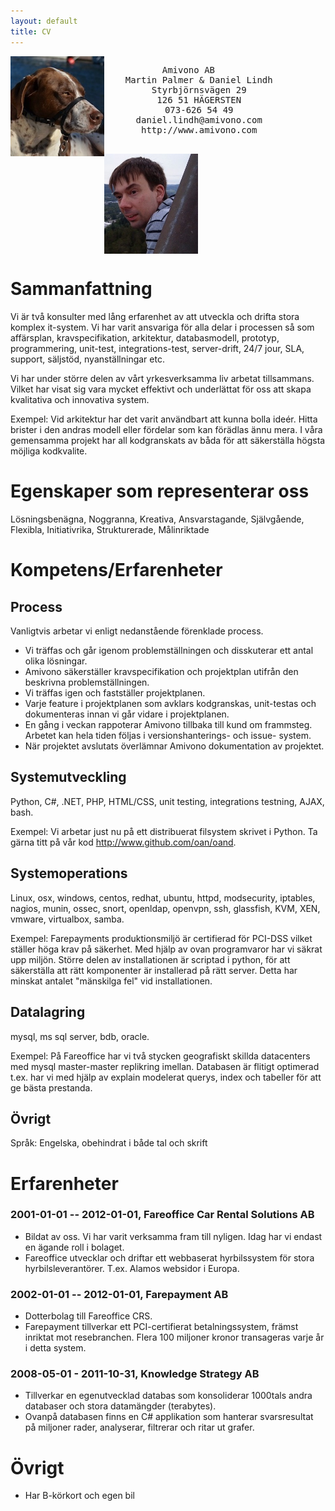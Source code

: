 ```yaml
---
layout: default
title: CV
---
```


<div>
    <img style="float:left" width="150" src="/images/martin-palmer.jpg">
    <pre style="float:left;text-align:center;">Amivono AB
    Martin Palmer &amp; Daniel Lindh
    Styrbjörnsvägen 29
    126 51 HÄGERSTEN
    073-626 54 49
    daniel.lindh@amivono.com
    http://www.amivono.com
    </pre>
    <img style="float:left;padding:0px" width="150" src="/images/daniel-lindh.jpg">
</div>
<div style="clear:both"></div>

# Sammanfattning

Vi är två konsulter med lång erfarenhet av att utveckla och drifta stora komplex it-system. Vi har varit ansvariga för alla delar i processen så som affärsplan, kravspecifikation, arkitektur, databasmodell, prototyp, programmering, unit-test, integrations-test, server-drift, 24/7 jour, SLA, support, säljstöd, nyanställningar etc.

Vi har under större delen av vårt yrkesverksamma liv arbetat tillsammans. Vilket har visat sig vara mycket effektivt och underlättat för oss att skapa kvalitativa och innovativa system.

Exempel: Vid arkitektur har det varit användbart att kunna bolla ideér. Hitta brister i den andras modell eller fördelar som kan förädlas ännu mera. I våra gemensamma projekt har all kodgranskats av båda för att säkerställa högsta möjliga kodkvalite.

# Egenskaper som representerar oss

Lösningsbenägna, Noggranna, Kreativa, Ansvarstagande, Självgående, Flexibla, Initiativrika, Strukturerade, Målinriktade

# Kompetens/Erfarenheter

## Process

Vanligtvis arbetar vi enligt nedanstående förenklade process.

* Vi träffas och går igenom problemställningen och disskuterar ett antal olika lösningar.
* Amivono säkerställer kravspecifikation och projektplan utifrån den beskrivna problemställningen.
* Vi träffas igen och fastställer projektplanen.
* Varje feature i projektplanen som avklars kodgranskas, unit-testas och dokumenteras innan vi går vidare i projektplanen.
* En gång i veckan rappoterar Amivono tillbaka till kund om frammsteg. Arbetet kan hela tiden följas i versionshanterings- och issue- system.
* När projektet avslutats överlämnar Amivono dokumentation av projektet.

## Systemutveckling

Python, C#, .NET, PHP, HTML/CSS, unit testing, integrations testning, AJAX, bash.

Exempel: Vi arbetar just nu på ett distribuerat filsystem skrivet i Python. Ta gärna titt på vår kod http://www.github.com/oan/oand.

## Systemoperations

Linux, osx, windows, centos, redhat, ubuntu, httpd, modsecurity, iptables, nagios, munin, ossec, snort, openldap, openvpn, ssh, glassfish, KVM, XEN, vmware, virtualbox, samba.

Exempel: Farepayments produktionsmiljö är certifierad för PCI-DSS vilket ställer höga krav på säkerhet. Med hjälp av ovan programvaror har vi säkrat upp miljön. Större delen av installationen är scriptad i python, för att säkerställa att rätt komponenter är installerad på rätt server. Detta har minskat antalet "mänskilga fel" vid installationen.

## Datalagring

mysql, ms sql server, bdb, oracle.

Exempel: På Fareoffice har vi två stycken geografiskt skillda datacenters med mysql master-master replikring imellan. Databasen är flitigt optimerad t.ex. har vi med hjälp av explain modelerat querys, index och tabeller för att ge bästa prestanda.

## Övrigt

Språk: Engelska, obehindrat i både tal och skrift

# Erfarenheter

### 2001-01-01 -- 2012-01-01, Fareoffice Car Rental Solutions AB

* Bildat av oss. Vi har varit verksamma fram till nyligen. Idag har vi endast en ägande roll i bolaget.
* Fareoffice utvecklar och driftar ett webbaserat hyrbilssystem för stora hyrbilsleverantörer. T.ex. Alamos websidor i Europa.

### 2002-01-01 -- 2012-01-01, Farepayment AB

* Dotterbolag till Fareoffice CRS.
* Farepayment tillverkar ett PCI-certifierat betalningssystem, främst inriktat mot resebranchen. Flera 100 miljoner kronor transageras varje år i detta system.

### 2008-05-01 - 2011-10-31, Knowledge Strategy AB

* Tillverkar en egenutvecklad databas som konsoliderar 1000tals andra databaser och stora datamängder (terabytes).
* Ovanpå databasen finns en C# applikation som hanterar svarsresultat på miljoner rader, analyserar, filtrerar och ritar ut grafer.

# Övrigt
* Har B-körkort och egen bil
